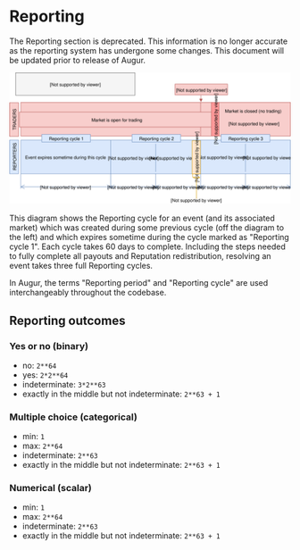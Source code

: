 
Reporting
=========
<aside class="warning">The Reporting section is deprecated. This information is no longer accurate as the reporting system has undergone some changes. This document will be updated prior to release of Augur.</aside>

<a href="images/reporting_cycle.svg"><img src="images/reporting_cycle.svg" onerror="this.src='images/reporting_cycle.png'"></a>

This diagram shows the Reporting cycle for an event (and its associated market) which was created during some previous cycle (off the diagram to the left) and which expires sometime during the cycle marked as "Reporting cycle 1".  Each cycle takes 60 days to complete.  Including the steps needed to fully complete all payouts and Reputation redistribution, resolving an event takes three full Reporting cycles.

<aside class="notice">In Augur, the terms "Reporting period" and "Reporting cycle" are used interchangeably throughout the codebase.</aside>

Reporting outcomes
------------------

### Yes or no (binary)
- no: `2**64`
- yes: `2*2**64`
- indeterminate: `3*2**63`
- exactly in the middle but not indeterminate: `2**63 + 1`

### Multiple choice (categorical)

- min: `1`
- max: `2**64`
- indeterminate: `2**63`
- exactly in the middle but not indeterminate: `2**63 + 1`

### Numerical (scalar)
- min: `1`
- max: `2**64`
- indeterminate: `2**63`
- exactly in the middle but not indeterminate: `2**63 + 1`
